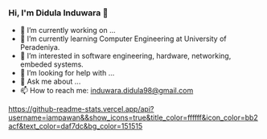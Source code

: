 ### Hi, I'm Didula Induwara 👋


- 🔭 I’m currently working on ...
- 🌱 I’m currently learning Computer Engineering at University of Peradeniya.
- 👀 I’m interested in software engineering, hardware, networking, embeded systems.
- 🤔 I’m looking for help with ...
- 💬 Ask me about ...
- 📫 How to reach me: induwara.didula98@gmail.com


https://github-readme-stats.vercel.app/api?username=iampawan&&show_icons=true&title_color=ffffff&icon_color=bb2acf&text_color=daf7dc&bg_color=151515
